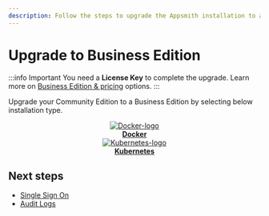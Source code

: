 ```yaml
---
description: Follow the steps to upgrade the Appsmith installation to a Business Edition.
---
```

# Upgrade to Business Edition

:::info Important
You need a **License Key** to complete the upgrade. Learn more on [Business Edition & pricing](https://www.appsmith.com/pricing) options.
:::

Upgrade your Community Edition to a Business Edition by selecting below installation type.

<div class="containerBorder">
    <div class="containerGrid">
        <div class="columnGrid column-one" align="center">
            <div class="containerCol">
                <a href="/getting-started/setup/upgrade-to-business-edition/docker">
                <img class="containerImage" src="/img/docker-logo.png" alt="Docker-logo"/>
                </a> 
            </div> 
            <b><a href="/getting-started/setup/upgrade-to-business-edition/docker">Docker</a></b>
        </div>
        <div class="columnGrid column-two" align="center">
            <div class="containerCol">
                <a href="/getting-started/setup/upgrade-to-business-edition/kubernetes">
                <img class="containerImage" src="/img/Kubernetes_logo.png" alt="Kubernetes-logo"/>
                </a> 
            </div> 
            <b><a href="/getting-started/setup/upgrade-to-business-edition/kubernetes">Kubernetes</a></b>
       </div>
        <div class="columnGrid column-three" align="center">
        </div>
    </div>
</div>


## Next steps
* [Single Sign On](/getting-started/setup/instance-configuration/authentication/)
* [Audit Logs](/advanced-concepts/audit-logs)
